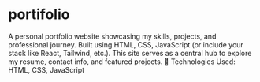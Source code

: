 # portifolio
A personal portfolio website showcasing my skills, projects, and professional journey. Built using HTML, CSS, JavaScript (or include your stack like React, Tailwind, etc.). This site serves as a central hub to explore my resume, contact info, and featured projects.    🚀 Technologies Used: HTML, CSS, JavaScript
